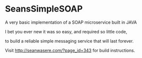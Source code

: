 # SeansSimpleSOAP
A very basic implementation of a SOAP microservice built in JAVA

I bet you ever new it was so easy, and required so little code,

to build a reliable simple messaging service that will last forever.


Visit http://seanwasere.com/?page_id=343 for build instructions.



